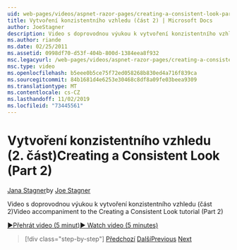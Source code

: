 ```yaml
---
uid: web-pages/videos/aspnet-razor-pages/creating-a-consistent-look-part-2
title: Vytvoření konzistentního vzhledu (část 2) | Microsoft Docs
author: JoeStagner
description: Video s doprovodnou výukou k vytvoření konzistentního vzhledu (část 2)
ms.author: riande
ms.date: 02/25/2011
ms.assetid: 0998df70-d53f-404b-800d-1384eea8f932
msc.legacyurl: /web-pages/videos/aspnet-razor-pages/creating-a-consistent-look-part-2
msc.type: video
ms.openlocfilehash: b5eee0b5ce75f72ed058268b830ed4a716f839ca
ms.sourcegitcommit: 84b1681d4e6253e30468c8df8a09fe03beea9309
ms.translationtype: MT
ms.contentlocale: cs-CZ
ms.lasthandoff: 11/02/2019
ms.locfileid: "73445561"
---
```

# <a name="creating-a-consistent-look-part-2"></a><span data-ttu-id="72643-103">Vytvoření konzistentního vzhledu (2. část)</span><span class="sxs-lookup"><span data-stu-id="72643-103">Creating a Consistent Look (Part 2)</span></span>

<span data-ttu-id="72643-104">[Jana Stagner](https://github.com/JoeStagner)</span><span class="sxs-lookup"><span data-stu-id="72643-104">by [Joe Stagner](https://github.com/JoeStagner)</span></span>

<span data-ttu-id="72643-105">Video s doprovodnou výukou k vytvoření konzistentního vzhledu (část 2)</span><span class="sxs-lookup"><span data-stu-id="72643-105">Video accompaniment to the Creating a Consistent Look tutorial (Part 2)</span></span>

<span data-ttu-id="72643-106">[&#9654;Přehrát video (5 minut)](https://channel9.msdn.com/Blogs/ASP-NET-Site-Videos/creating-a-consistent-look-(part-2))</span><span class="sxs-lookup"><span data-stu-id="72643-106">[&#9654; Watch video (5 minutes)](https://channel9.msdn.com/Blogs/ASP-NET-Site-Videos/creating-a-consistent-look-(part-2))</span></span>

> [!div class="step-by-step"]
> <span data-ttu-id="72643-107">[Předchozí](creating-a-consistent-look-part-1.md)
> [Další](working-with-forms-part-1.md)</span><span class="sxs-lookup"><span data-stu-id="72643-107">[Previous](creating-a-consistent-look-part-1.md)
[Next](working-with-forms-part-1.md)</span></span>
